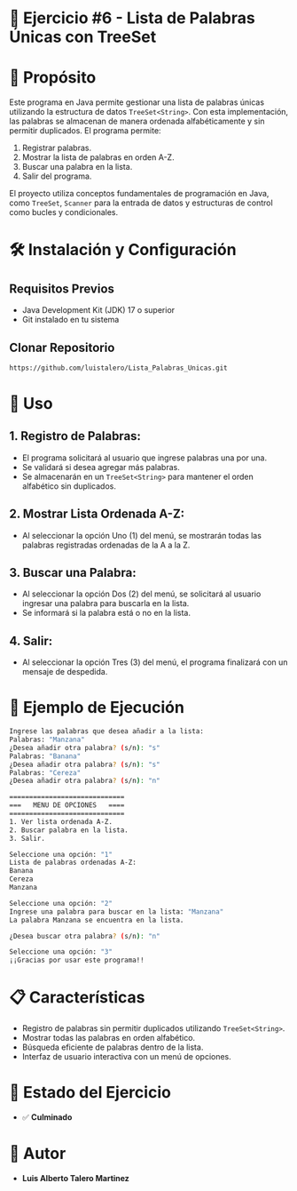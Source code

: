 # 🚀 Ejercicio #6 - Lista de Palabras Únicas con TreeSet  

# 📌 Propósito  
Este programa en Java permite gestionar una lista de palabras únicas utilizando la estructura de datos `TreeSet<String>`. Con esta implementación, las palabras se almacenan de manera ordenada alfabéticamente y sin permitir duplicados. El programa permite:  

1. Registrar palabras.  
2. Mostrar la lista de palabras en orden A-Z.  
3. Buscar una palabra en la lista.  
4. Salir del programa.  

El proyecto utiliza conceptos fundamentales de programación en Java, como `TreeSet`, `Scanner` para la entrada de datos y estructuras de control como bucles y condicionales.   

# 🛠️ Instalación y Configuración  

## Requisitos Previos  
- Java Development Kit (JDK) 17 o superior  
- Git instalado en tu sistema  

## Clonar Repositorio  
```bash
https://github.com/luistalero/Lista_Palabras_Unicas.git
``` 

# 🚀 Uso  

## 1. Registro de Palabras:  
- El programa solicitará al usuario que ingrese palabras una por una.  
- Se validará si desea agregar más palabras.  
- Se almacenarán en un `TreeSet<String>` para mantener el orden alfabético sin duplicados.  

## 2. Mostrar Lista Ordenada A-Z:  
- Al seleccionar la opción Uno (1) del menú, se mostrarán todas las palabras registradas ordenadas de la A a la Z.  

## 3. Buscar una Palabra:  
- Al seleccionar la opción Dos (2) del menú, se solicitará al usuario ingresar una palabra para buscarla en la lista.  
- Se informará si la palabra está o no en la lista.  

## 4. Salir:  
- Al seleccionar la opción Tres (3) del menú, el programa finalizará con un mensaje de despedida.   

# 👷 Ejemplo de Ejecución  
```bash
Ingrese las palabras que desea añadir a la lista:
Palabras: "Manzana"
¿Desea añadir otra palabra? (s/n): "s"
Palabras: "Banana"
¿Desea añadir otra palabra? (s/n): "s"
Palabras: "Cereza"
¿Desea añadir otra palabra? (s/n): "n"
```  

```bash
=============================
===   MENU DE OPCIONES   ====
=============================
1. Ver lista ordenada A-Z.
2. Buscar palabra en la lista.
3. Salir.

Seleccione una opción: "1"
Lista de palabras ordenadas A-Z:
Banana
Cereza
Manzana
```  

```bash
Seleccione una opción: "2"
Ingrese una palabra para buscar en la lista: "Manzana"
La palabra Manzana se encuentra en la lista.

¿Desea buscar otra palabra? (s/n): "n"
```  

```bash
Seleccione una opción: "3"
¡¡Gracias por usar este programa!!
``` 

# 📋 Características  
- Registro de palabras sin permitir duplicados utilizando `TreeSet<String>`.  
- Mostrar todas las palabras en orden alfabético.  
- Búsqueda eficiente de palabras dentro de la lista.  
- Interfaz de usuario interactiva con un menú de opciones.   

# 🚨 Estado del Ejercicio  
- ✅ **Culminado**  

# 👤 Autor  
- **Luis Alberto Talero Martinez** 